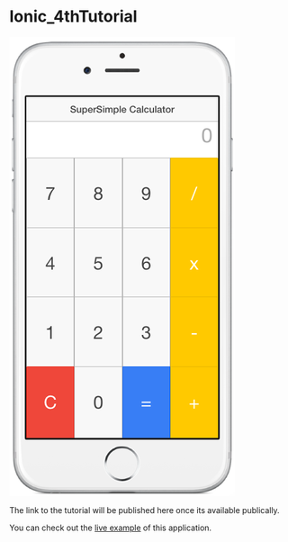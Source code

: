 # Ionic_4thTutorial 

![](CalculatoriPhone.png)

The link to the tutorial will be published here once its available publically.

You can check out the [live example](http://nikola-dev.com/IonicCalculator/3rdTutorial/mobile.html) of this application.
